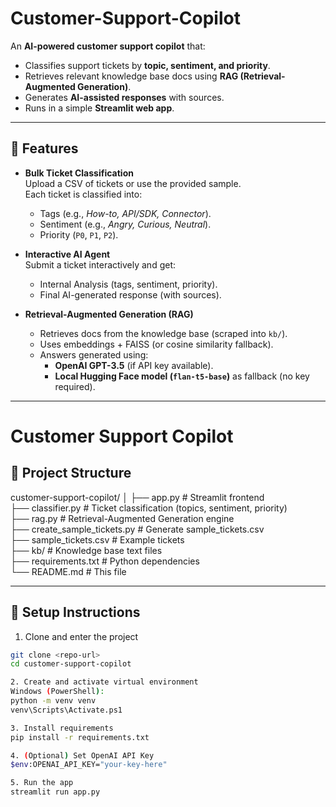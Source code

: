 # Customer-Support-Copilot

An **AI-powered customer support copilot** that:
- Classifies support tickets by **topic, sentiment, and priority**.
- Retrieves relevant knowledge base docs using **RAG (Retrieval-Augmented Generation)**.
- Generates **AI-assisted responses** with sources.
- Runs in a simple **Streamlit web app**.

---

## 🚀 Features
- **Bulk Ticket Classification**  
  Upload a CSV of tickets or use the provided sample.  
  Each ticket is classified into:
  - Tags (e.g., *How-to, API/SDK, Connector*).
  - Sentiment (e.g., *Angry, Curious, Neutral*).
  - Priority (`P0`, `P1`, `P2`).

- **Interactive AI Agent**  
  Submit a ticket interactively and get:
  - Internal Analysis (tags, sentiment, priority).
  - Final AI-generated response (with sources).

- **Retrieval-Augmented Generation (RAG)**  
  - Retrieves docs from the knowledge base (scraped into `kb/`).
  - Uses embeddings + FAISS (or cosine similarity fallback).
  - Answers generated using:
    - **OpenAI GPT-3.5** (if API key available).  
    - **Local Hugging Face model (`flan-t5-base`)** as fallback (no key required).

---
# Customer Support Copilot

## 📂 Project Structure
customer-support-copilot/
│
├── app.py # Streamlit frontend  
├── classifier.py # Ticket classification (topics, sentiment, priority)  
├── rag.py # Retrieval-Augmented Generation engine  
├── create_sample_tickets.py # Generate sample_tickets.csv  
├── sample_tickets.csv # Example tickets  
├── kb/ # Knowledge base text files  
├── requirements.txt # Python dependencies  
└── README.md # This file  

---

## 🚀 Setup Instructions

1. Clone and enter the project
```bash
git clone <repo-url>
cd customer-support-copilot

2. Create and activate virtual environment
Windows (PowerShell):
python -m venv venv
venv\Scripts\Activate.ps1

3. Install requirements
pip install -r requirements.txt

4. (Optional) Set OpenAI API Key
$env:OPENAI_API_KEY="your-key-here"

5. Run the app
streamlit run app.py





